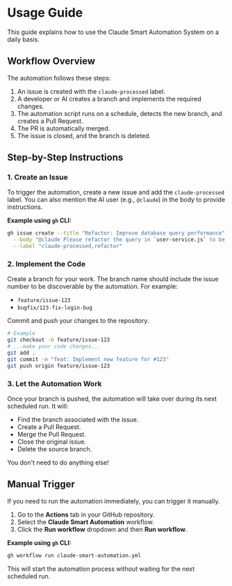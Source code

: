 # Usage Guide

This guide explains how to use the Claude Smart Automation System on a daily basis.

## Workflow Overview

The automation follows these steps:
1.  An issue is created with the `claude-processed` label.
2.  A developer or AI creates a branch and implements the required changes.
3.  The automation script runs on a schedule, detects the new branch, and creates a Pull Request.
4.  The PR is automatically merged.
5.  The issue is closed, and the branch is deleted.

## Step-by-Step Instructions

### 1. Create an Issue

To trigger the automation, create a new issue and add the `claude-processed` label. You can also mention the AI user (e.g., `@claude`) in the body to provide instructions.

**Example using `gh` CLI:**
```bash
gh issue create --title "Refactor: Improve database query performance" \
  --body "@claude Please refactor the query in `user-service.js` to be more efficient." \
  --label "claude-processed,refactor"
```

### 2. Implement the Code

Create a branch for your work. The branch name should include the issue number to be discoverable by the automation. For example:

- `feature/issue-123`
- `bugfix/123-fix-login-bug`

Commit and push your changes to the repository.

```bash
# Example
git checkout -b feature/issue-123
# ...make your code changes...
git add .
git commit -m "feat: Implement new feature for #123"
git push origin feature/issue-123
```

### 3. Let the Automation Work

Once your branch is pushed, the automation will take over during its next scheduled run. It will:
- Find the branch associated with the issue.
- Create a Pull Request.
- Merge the Pull Request.
- Close the original issue.
- Delete the source branch.

You don't need to do anything else!

## Manual Trigger

If you need to run the automation immediately, you can trigger it manually.

1.  Go to the **Actions** tab in your GitHub repository.
2.  Select the **Claude Smart Automation** workflow.
3.  Click the **Run workflow** dropdown and then **Run workflow**.

**Example using `gh` CLI:**
```bash
gh workflow run claude-smart-automation.yml
```

This will start the automation process without waiting for the next scheduled run.

